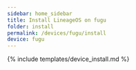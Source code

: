 ```yaml
---
sidebar: home_sidebar
title: Install LineageOS on fugu
folder: install
permalink: /devices/fugu/install
device: fugu
---
```

{% include templates/device_install.md %}
